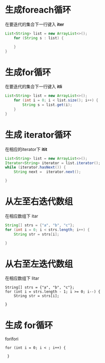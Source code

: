 # 生成foreach循环

在要迭代的集合下一行键入 **iter**

```java
List<String> list = new ArrayList<>();
    for (String s : list) {

    }
}
```

# 生成for循环

在要迭代的集合下一行键入 **itli**

```java
List<String> list = new ArrayList<>();
    for (int i = 0; i < list.size(); i++) {
        String s = list.get(i);
    }
}
```

# 生成 iterator循环

在相应的iterator下  **itit**

```java
List<String> list = new ArrayList<>();
Iterator<String> iterator = list.iterator();
while (iterator.hasNext()) {
    String next =  iterator.next();

}
```

# 从左至右迭代数组

在相应数组下 itar

```java
String[] strs = {"a", "b", "c"};
for (int i = 0; i < strs.length; i++) {
    String str = strs[i];

}
```

# 从右至左迭代数组

在相应数组下 litar

```
String[] strs = {"a", "b", "c"};
for (int i = strs.length - 1; i >= 0; i--) {
    String str = strs[i];

}
```

# 生成 for循环

forifori

```
for (int i = 0; i < ; i++) {
            
 }
```



